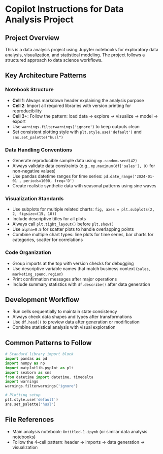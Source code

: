 # Copilot Instructions for Data Analysis Project

## Project Overview
This is a data analysis project using Jupyter notebooks for exploratory data analysis, visualization, and statistical modeling. The project follows a structured approach to data science workflows.

## Key Architecture Patterns

### Notebook Structure
- **Cell 1**: Always markdown header explaining the analysis purpose
- **Cell 2**: Import all required libraries with version printing for reproducibility
- **Cell 3+**: Follow the pattern: load data → explore → visualize → model → export
- Use `warnings.filterwarnings('ignore')` to keep outputs clean
- Set consistent plotting style with `plt.style.use('default')` and `sns.set_palette("husl")`

### Data Handling Conventions
- Generate reproducible sample data using `np.random.seed(42)`
- Always validate data constraints (e.g., `np.maximum(df['sales'], 0)` for non-negative values)
- Use pandas datetime ranges for time series: `pd.date_range('2024-01-01', periods=1000, freq='D')`
- Create realistic synthetic data with seasonal patterns using sine waves

### Visualization Standards
- Use subplots for multiple related charts: `fig, axes = plt.subplots(2, 2, figsize=(15, 10))`
- Include descriptive titles for all plots
- Always call `plt.tight_layout()` before `plt.show()`
- Use `alpha=0.5` for scatter plots to handle overlapping points
- Combine multiple chart types: line plots for time series, bar charts for categories, scatter for correlations

### Code Organization
- Group imports at the top with version checks for debugging
- Use descriptive variable names that match business context (`sales`, `marketing_spend`, `region`)
- Print confirmation messages after major operations
- Include summary statistics with `df.describe()` after data generation

## Development Workflow
- Run cells sequentially to maintain state consistency
- Always check data shapes and types after transformations
- Use `df.head()` to preview data after generation or modification
- Combine statistical analysis with visual exploration

## Common Patterns to Follow
```python
# Standard library import block
import pandas as pd
import numpy as np
import matplotlib.pyplot as plt
import seaborn as sns
from datetime import datetime, timedelta
import warnings
warnings.filterwarnings('ignore')

# Plotting setup
plt.style.use('default')
sns.set_palette("husl")
```

## File References
- Main analysis notebook: `Untitled-1.ipynb` (or similar data analysis notebooks)
- Follow the 4-cell pattern: header → imports → data generation → visualization